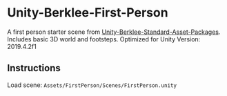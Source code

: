 # Unity-Berklee-First-Person
A first person starter scene from [Unity-Berklee-Standard-Asset-Packages](https://github.com/Berklee-Game-Audio/Unity-Berklee-Standard-Asset-Packages). Includes basic 3D world and footsteps.
Optimized for Unity Version:
2019.4.2f1

## Instructions
Load scene: `Assets/FirstPerson/Scenes/FirstPerson.unity`
